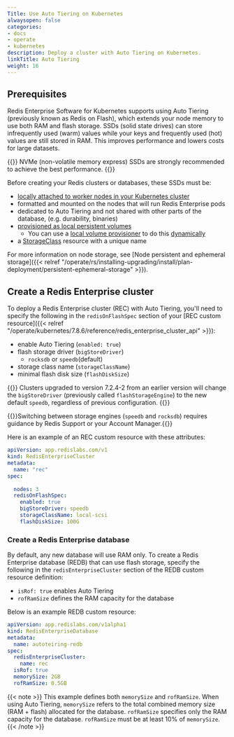 ```yaml
---
Title: Use Auto Tiering on Kubernetes
alwaysopen: false
categories:
- docs
- operate
- kubernetes
description: Deploy a cluster with Auto Tiering on Kubernetes.
linkTitle: Auto Tiering
weight: 16
---
```


## Prerequisites

Redis Enterprise Software for Kubernetes supports using Auto Tiering (previously known as Redis on Flash), which extends your node memory to use both RAM and flash storage. SSDs (solid state drives) can store infrequently used (warm) values while your keys and frequently used (hot) values are still stored in RAM. This improves performance and lowers costs for large datasets.

{{<note>}}
NVMe (non-volatile memory express) SSDs are strongly recommended to achieve the best performance.
{{</note>}}

Before creating your Redis clusters or databases, these SSDs must be:

- [locally attached to worker nodes in your Kubernetes cluster](https://kubernetes.io/docs/concepts/storage/volumes/#local)
- formatted and mounted on the nodes that will run Redis Enterprise pods
- dedicated to Auto Tiering and not shared with other parts of the database, (e.g. durability, binaries)
- [provisioned as local persistent volumes](https://kubernetes.io/docs/concepts/storage/volumes/#local)
  - You can use a [local volume provisioner](https://github.com/kubernetes-sigs/sig-storage-local-static-provisioner/blob/master/README.md) to do this [dynamically](https://kubernetes.io/docs/concepts/storage/persistent-volumes/#dynamic)
- a [StorageClass](https://kubernetes.io/docs/concepts/storage/storage-classes/#local) resource with a unique name

For more information on node storage, see [Node persistent and ephemeral storage]({{< relref "/operate/rs/installing-upgrading/install/plan-deployment/persistent-ephemeral-storage" >}}).

## Create a Redis Enterprise cluster

To deploy a Redis Enterprise cluster (REC) with Auto Tiering, you'll need to specify the following in the `redisOnFlashSpec` section of your [REC custom resource]({{< relref "/operate/kubernetes/7.8.6/reference/redis_enterprise_cluster_api" >}}):

- enable Auto Tiering (`enabled: true`)
- flash storage driver (`bigStoreDriver`)
  - `rocksdb` or `speedb`(default)
- storage class name (`storageClassName`)
- minimal flash disk size (`flashDiskSize`)

{{<note>}} Clusters upgraded to version 7.2.4-2 from an earlier version will change the `bigStoreDriver` (previously called `flashStorageEngine`) to the new default `speedb`, regardless of previous configuration. {{</note>}}

{{<warning>}}Switching between storage engines (`speedb` and `rocksdb`) requires guidance by Redis Support or your Account Manager.{{</warning>}}

Here is an example of an REC custom resource with these attributes:

```YAML
apiVersion: app.redislabs.com/v1
kind: RedisEnterpriseCluster
metadata:
  name: "rec"
spec:
  
  nodes: 3
  redisOnFlashSpec:
    enabled: true
    bigStoreDriver: speedb
    storageClassName: local-scsi
    flashDiskSize: 100G
```

### Create a Redis Enterprise database

By default, any new database will use RAM only. To create a Redis Enterprise database (REDB) that can use flash storage, specify the following in the `redisEnterpriseCluster` section of the REDB custom resource definition:

- `isRof: true` enables Auto Tiering
- `rofRamSize` defines the RAM capacity for the database

Below is an example REDB custom resource:

```YAML
apiVersion: app.redislabs.com/v1alpha1
kind: RedisEnterpriseDatabase
metadata:
  name: autoteiring-redb
spec:
  redisEnterpriseCluster:
    name: rec
  isRof: true
  memorySize: 2GB
  rofRamSize: 0.5GB
```

{{< note >}}
This example defines both `memorySize` and `rofRamSize`. When using Auto Tiering, `memorySize` refers to the total combined memory size (RAM + flash) allocated for the database. `rofRamSize` specifies only the RAM capacity for the database. `rofRamSize` must be at least 10% of `memorySize`.
{{< /note >}}
